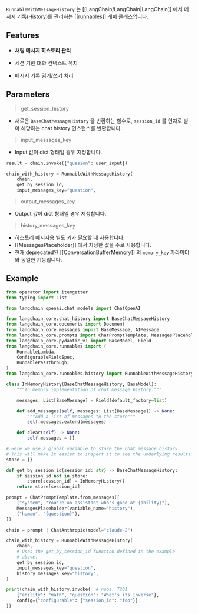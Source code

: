 
`RunnableWithMessageHistory` 는 [[LangChain/LangChain|LangChain]] 에서 메시지 기록(History)를 관리하는 [[runnables]] 래퍼 클래스입니다.

## Features

- **채팅 메시지 히스토리 관리**

- 세션 기반 대화 컨텍스트 유지

- 메시지 기록 읽기/쓰기 처리

## Parameters

> get_session_history 

- 새로운 `BaseChatMessageHistory` 을 반환하는 함수로, `session_id` 를 인자로 받아 해당하는 chat history 인스턴스를 반환합니다.

> input_messages_key

- Input 값이 dict 형태일 경우 지정합니다.

```python
result = chain.invoke({"quesion": user_input})
```

```python
chain_with_history = RunnableWithMessageHistory(
    chain,
    get_by_session_id,
    input_messages_key="question",
```

> output_messages_key

- Output 값이 dict 형태일 경우 지정합니다.

> history_messages_key

- 히스토리 메시지용 별도 키가 필요할 때 사용합니다.
- [[MessagesPlaceholder]] 에서 지정한 값을 주로 사용합니다.
- 현재 deprecated된 [[ConversationBufferMemory]] 의 `memory_key` 파라미터와 동일한 기능입니다.


## Example

```python
from operator import itemgetter
from typing import List

from langchain_openai.chat_models import ChatOpenAI

from langchain_core.chat_history import BaseChatMessageHistory
from langchain_core.documents import Document
from langchain_core.messages import BaseMessage, AIMessage
from langchain_core.prompts import ChatPromptTemplate, MessagesPlaceholder
from langchain_core.pydantic_v1 import BaseModel, Field
from langchain_core.runnables import (
    RunnableLambda,
    ConfigurableFieldSpec,
    RunnablePassthrough,
)
from langchain_core.runnables.history import RunnableWithMessageHistory

class InMemoryHistory(BaseChatMessageHistory, BaseModel):
    """In memory implementation of chat message history."""

    messages: List[BaseMessage] = Field(default_factory=list)

    def add_messages(self, messages: List[BaseMessage]) -> None:
        """Add a list of messages to the store"""
        self.messages.extend(messages)

    def clear(self) -> None:
        self.messages = []

# Here we use a global variable to store the chat message history.
# This will make it easier to inspect it to see the underlying results.
store = {}

def get_by_session_id(session_id: str) -> BaseChatMessageHistory:
    if session_id not in store:
        store[session_id] = InMemoryHistory()
    return store[session_id]

prompt = ChatPromptTemplate.from_messages([
    ("system", "You're an assistant who's good at {ability}"),
    MessagesPlaceholder(variable_name="history"),
    ("human", "{question}"),
])

chain = prompt | ChatAnthropic(model="claude-2")

chain_with_history = RunnableWithMessageHistory(
    chain,
    # Uses the get_by_session_id function defined in the example
    # above.
    get_by_session_id,
    input_messages_key="question",
    history_messages_key="history",
)

print(chain_with_history.invoke(  # noqa: T201
    {"ability": "math", "question": "What's its inverse"},
    config={"configurable": {"session_id": "foo"}}
))
```

